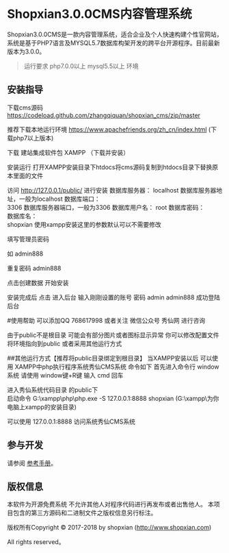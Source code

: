 Shopxian3.0.0CMS内容管理系统
===============

Shopxian3.0.0CMS是一款内容管理系统，适合企业及个人快速构建个性官网站，系统是基于PHP7语言及MYSQL5.7数据库构架开发的跨平台开源程序。目前最新版本为3.0.0。


> 运行要求 php7.0.0以上 mysql5.5以上 环境

## 安装指导
下载cms源码 https://codeload.github.com/zhangqiquan/shopxian_cms/zip/master

推荐下载本地运行环境 https://www.apachefriends.org/zh_cn/index.html (下载php7以上版本)

下载 建站集成软件包 XAMPP （下载并安装）

安装运行 打开XAMPP安装目录下htdocs将cms源码复制到htdocs目录下替换原本里面的文件

访问 http://127.0.0.1/public/    进行安装
数据库服务器：	
localhost
数据库服务器地址，一般为localhost
数据库端口：	
3306
数据库服务器端口，一般为3306
数据库用户名：	
root
数据库密码：	
数据库名：	
shopxian
使用xampp安装这里的参数默认可以不需要修改

填写管理员密码 

如 admin888

重复密码  admin888

点击创建数据 开始安装

安装完成后  点击 进入后台 输入刚刚设置的账号 密码  admin  admin888 成功登陆后台

#使用帮助 可以添加QQ 768617998 或者关注 微信公众号 秀仙网  进行咨询

由于public不是根目录 可能会有部分图片或者图标显示异常 你可以修改配置文件将环境指向到public 或者采用其他运行方式

##其他运行方式【推荐将public目录绑定到根目录】
当XAMPP安装以后 可以使用 XAMPP中php执行程序系统秀仙CMS系统 命令如下 
首先进入命令行 window系统 请使用 window键+R键 输入 cmd 回车

进入秀仙系统代码目录 的public下  
启动命令 G:\xampp\php\php.exe -S 127.0.0.1:8888 shopxian 
(G:\xampp\为你电脑上xampp的安装目录)

可以使用 127.0.0.1:8888 访问系统秀仙CMS系统

## 参与开发
请参阅 [参考手册](http://help.shopxian.com)。

## 版权信息
本软件为开源免费系统  不允许其他人对程序代码进行再发布或者出售他人。
本项目包含的第三方源码和二进制文件之版权信息另行标注。

版权所有Copyright © 2017-2018 by shopxian (http://www.shopxian.com)

All rights reserved。
